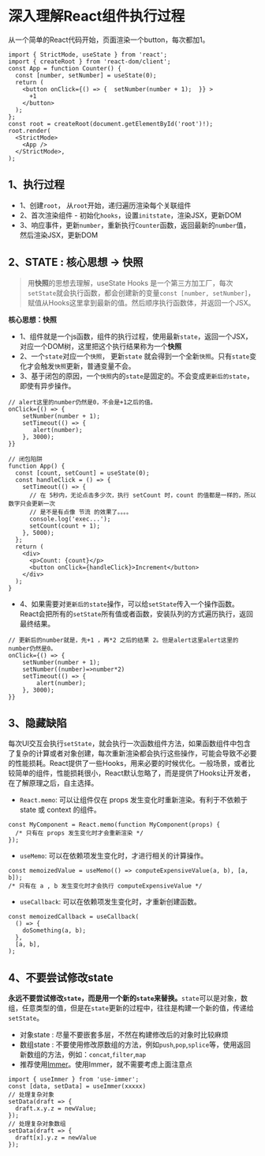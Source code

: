 # 深入理解React组件执行过程

从一个简单的React代码开始，页面渲染一个button，每次都加1。

```
import { StrictMode, useState } from 'react';
import { createRoot } from 'react-dom/client';
const App = function Counter() {
  const [number, setNumber] = useState(0);
  return (
    <button onClick={() => {  setNumber(number + 1);  }} >
      +1
    </button>
  );
};
const root = createRoot(document.getElementById('root')!);
root.render(
  <StrictMode>
    <App />
  </StrictMode>,
);

```

## 1、执行过程

- 1、创建`root`， 从`root`开始，递归遍历渲染每个关联组件
- 2、首次渲染组件 - 初始化`hooks`，设置`initstate`，渲染JSX，更新DOM
- 3、响应事件，更新`number`，重新执行`Counter`函数，返回最新的`number`值，然后渲染JSX，更新DOM

## 2、STATE : 核心思想 -> 快照

> 用**快照**的思想去理解，useState Hooks 是一个第三方加工厂，每次`setState`就会执行函数，都会创建新的变量`const [number, setNumber]`，赋值从Hooks这里拿到最新的值。然后顺序执行函数体，并返回一个JSX。

**核心思想：快照**

- 1、组件就是一个js函数，组件的执行过程，使用最新`state`，返回一个JSX，对应一个DOM树，这里把这个执行结果称为一个**快照**
- 2、一个`state`对应一个`快照`， 更新`state` 就会得到一个全新`快照`。只有`state`变化才会触发`快照`更新，普通变量不会。
- 3、基于闭包的原因，一个`快照`内的`state`是固定的。不会变成`更新后的state`，即使有异步操作。

```
// alert这里的number仍然是0，不会是+1之后的值。
onClick={() => {
    setNumber(number + 1);
    setTimeout(() => {
       alert(number);
    }, 3000);
}}
```

```
// 闭包陷阱
function App() {
  const [count, setCount] = useState(0);
  const handleClick = () => {
    setTimeout(() => {
      // 在 5秒内，无论点击多少次，执行 setCount 时，count 的值都是一样的，所以数字只会更新一次
      // 是不是有点像 节流 的效果了。。。。
      console.log('exec...');
      setCount(count + 1);
    }, 5000);
  };
  return (
    <div>
      <p>Count: {count}</p>
      <button onClick={handleClick}>Increment</button>
    </div>
  );
}
```

- 4、如果需要对`更新后的state`操作，可以给`setState`传入一个操作函数。React会把所有的`setState`所有值或者函数，安装队列的方式遍历执行，返回最终结果。

```
// 更新后的number就是，先+1 ，再*2 之后的结果 2。但是alert这里alert这里的number仍然是0。
onClick={() => {
    setNumber(number + 1);
    setNumber((number)=>number*2)
    setTimeout(() => {
        alert(number);
    }, 3000);
}}
```

## 3、隐藏缺陷

每次UI交互会执行`setState`，就会执行一次函数组件方法，如果函数组件中包含了复杂的计算或者对象创建，每次重新渲染都会执行这些操作，可能会导致不必要的性能损耗。React提供了一些Hooks，用来必要的时候优化。一般场景，或者比较简单的组件，性能损耗很小，React默认忽略了，而是提供了Hooks让开发者，在了解原理之后，自主选择。

- `React.memo`: 可以让组件仅在 props 发生变化时重新渲染。有利于不依赖于 state 或 context 的组件。

```
const MyComponent = React.memo(function MyComponent(props) {
  /* 只有在 props 发生变化时才会重新渲染 */
});
```

- `useMemo`: 可以在依赖项发生变化时，才进行相关的计算操作。

```
const memoizedValue = useMemo(() => computeExpensiveValue(a, b), [a, b]);
/* 只有在 a , b 发生变化时才会执行 computeExpensiveValue */
```

- `useCallback`: 可以在依赖项发生变化时，才重新创建函数。

```
const memoizedCallback = useCallback(
  () => {
    doSomething(a, b);
  },
  [a, b],
);
```

## 4、不要尝试修改state

**永远不要尝试修改`state`，而是用一个新的`state`来替换。**`state`可以是对象，数组，任意类型的值，但是在`state`更新的过程中，往往是构建一个新的值，传递给`setState`。

- 对象state : 尽量不要嵌套多层，不然在构建修改后的对象时比较麻烦
- 数组state : 不要使用修改原数组的方法，例如`push`,`pop`,`splice`等，使用返回新数组的方法，例如：`concat`,`filter`,`map`
- 推荐使用[Immer](https://github.com/immerjs/use-immer)。使用Immer，就不需要考虑上面注意点

```
import { useImmer } from 'use-immer';
const [data, setData] = useImmer(xxxxx)
// 处理复杂对象
setData(draft => {
  draft.x.y.z = newValue;
});
// 处理复杂对象数组
setData(draft => {
  draft[x].y.z = newValue
});
```
